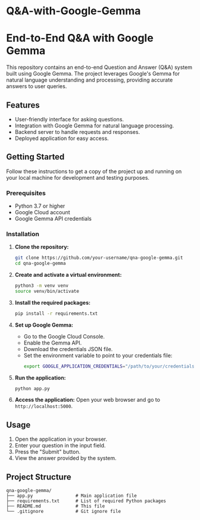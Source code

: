 # Q&A-with-Google-Gemma
# End-to-End Q&A with Google Gemma

This repository contains an end-to-end Question and Answer (Q&A) system built using Google Gemma. The project leverages Google's Gemma for natural language understanding and processing, providing accurate answers to user queries.

## Features

- User-friendly interface for asking questions.
- Integration with Google Gemma for natural language processing.
- Backend server to handle requests and responses.
- Deployed application for easy access.

## Getting Started

Follow these instructions to get a copy of the project up and running on your local machine for development and testing purposes.

### Prerequisites

- Python 3.7 or higher
- Google Cloud account
- Google Gemma API credentials

### Installation

1. **Clone the repository:**
    ```sh
    git clone https://github.com/your-username/qna-google-gemma.git
    cd qna-google-gemma
    ```

2. **Create and activate a virtual environment:**
    ```sh
    python3 -m venv venv
    source venv/bin/activate
    ```

3. **Install the required packages:**
    ```sh
    pip install -r requirements.txt
    ```

4. **Set up Google Gemma:**
    - Go to the Google Cloud Console.
    - Enable the Gemma API.
    - Download the credentials JSON file.
    - Set the environment variable to point to your credentials file:
      ```sh
      export GOOGLE_APPLICATION_CREDENTIALS="/path/to/your/credentials.json"
      ```
      
5. **Run the application:**
    ```sh
    python app.py
    ```

6. **Access the application:**
    Open your web browser and go to `http://localhost:5000`.

## Usage

1. Open the application in your browser.
2. Enter your question in the input field.
3. Press the "Submit" button.
4. View the answer provided by the system.

## Project Structure

```plaintext
qna-google-gemma/
├── app.py                # Main application file
├── requirements.txt      # List of required Python packages
├── README.md             # This file
└── .gitignore            # Git ignore file
